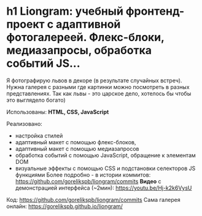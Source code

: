 h1 Liongram: учебный фронтенд-проект с адаптивной фотогалереей. Флекс-блоки, медиазапросы, обработка событий JS...
===============
Я фотографирую львов в декоре (в результате случайных встреч). Нужна галерея с разными где картинки можно посмотреть в разных представлениях. Так как львы - это царское дело, хотелось бы чтобы это выглядело богато)

Использованы:
**HTML, CSS, JavaScript**

Реализовано: 
- настройка стилей
- адаптивный макет с помощью флекс-блоков, 
- адаптивный макет с помощью медиазапросов
- обработка событий с помощью JavaScript, обращение к элементам DOM
- визуальные эффекты с помощью CSS и подстановки селекторов JS функциями
Более подробно - в истории коммитов: https://github.com/gorelikspb/liongram/commits
**Видео** с демонстрацией интерфейса (~2мин):
https://youtu.be/Hj-k2k6VysU

Код: https://github.com/gorelikspb/liongram/commits
Сама галерея онлайн: https://gorelikspb.github.io/liongram/


